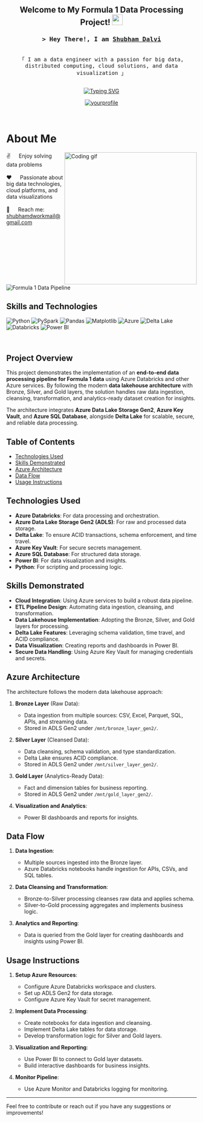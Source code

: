 <h2 align="center">
  Welcome to My Formula 1 Data Processing Project!
  <img src="https://media.giphy.com/media/hvRJCLFzcasrR4ia7z/giphy.gif" width="28">
</h2>

<!-- Intro  -->
<h3 align="center">
        <samp>&gt; Hey There!, I am
                <b><a target="_blank" href="https://yourwebsite.com">Shubham Dalvi</a></b>
        </samp>
</h3>

<p align="center"> 
  <samp>
    <br>
    「 I am a data engineer with a passion for big data, distributed computing, cloud solutions, and data visualization 」
    <br>
    <br>
  </samp>
</p>

<div align="center">
<a href="https://git.io/typing-svg"><img src="https://readme-typing-svg.herokuapp.com?font=Fira+Code&pause=1000&random=false&width=435&lines=Azure+Databricks+%7C+Delta+Lake+%7C+Key+Vault+;ADLS+Gen2+%7C+SQL+Database+%7C+Power+BI;3+yrs+of+IT+experience+as+Analyst+%40+;Accenture+;Passionate+Data+Engineer+" alt="Typing SVG" /></a>
</div>

<p align="center">
 <a href="https://www.linkedin.com/in/shubham-dalvi-21603316b" target="_blank">
  <img src="https://img.shields.io/badge/LinkedIn-0077B5?style=for-the-badge&logo=linkedin&logoColor=white" alt="yourprofile"/>
 </a>
</p>
<br />

<!-- About Section -->
# About Me

<p>
 <img align="right" width="350" src="/assets/programmer.gif" alt="Coding gif" />
  
 ✌️ &emsp; Enjoy solving data problems <br/><br/>
 ❤️ &emsp; Passionate about big data technologies, cloud platforms, and data visualizations<br/><br/>
 📧 &emsp; Reach me: shubhamdworkmail@gmail.com<br/><br/>
</p>

<br/>

![Formula 1 Data Pipeline](https://github.com/user-attachments/assets/f1-datapipeline-overview)


## Skills and Technologies

![Python](https://img.shields.io/badge/Python-3776AB?style=for-the-badge&logo=python&logoColor=white)
![PySpark](https://img.shields.io/badge/PySpark-E25A1C?style=for-the-badge&logo=apache-spark&logoColor=white)
![Pandas](https://img.shields.io/badge/Pandas-150458?style=for-the-badge&logo=pandas&logoColor=white)
![Matplotlib](https://img.shields.io/badge/Matplotlib-013243?style=for-the-badge&logo=matplotlib&logoColor=white)
![Azure](https://img.shields.io/badge/Azure-0078D7?style=for-the-badge&logo=microsoft-azure&logoColor=white)
![Delta Lake](https://img.shields.io/badge/Delta%20Lake-01172F?style=for-the-badge&logoColor=white)
![Databricks](https://img.shields.io/badge/Databricks-EA4C89?style=for-the-badge&logo=databricks&logoColor=white)
![Power BI](https://img.shields.io/badge/Power%20BI-F2C811?style=for-the-badge&logo=power-bi&logoColor=black)

<br/>

## Project Overview

This project demonstrates the implementation of an **end-to-end data processing pipeline for Formula 1 data** using Azure Databricks and other Azure services. By following the modern **data lakehouse architecture** with Bronze, Silver, and Gold layers, the solution handles raw data ingestion, cleansing, transformation, and analytics-ready dataset creation for insights.

The architecture integrates **Azure Data Lake Storage Gen2**, **Azure Key Vault**, and **Azure SQL Database**, alongside **Delta Lake** for scalable, secure, and reliable data processing.

## Table of Contents
- [Technologies Used](#technologies-used)
- [Skills Demonstrated](#skills-demonstrated)
- [Azure Architecture](#azure-architecture)
- [Data Flow](#data-flow)
- [Usage Instructions](#usage-instructions)

## Technologies Used
- **Azure Databricks**: For data processing and orchestration.
- **Azure Data Lake Storage Gen2 (ADLS)**: For raw and processed data storage.
- **Delta Lake**: To ensure ACID transactions, schema enforcement, and time travel.
- **Azure Key Vault**: For secure secrets management.
- **Azure SQL Database**: For structured data storage.
- **Power BI**: For data visualization and insights.
- **Python**: For scripting and processing logic.

## Skills Demonstrated
- **Cloud Integration**: Using Azure services to build a robust data pipeline.
- **ETL Pipeline Design**: Automating data ingestion, cleansing, and transformation.
- **Data Lakehouse Implementation**: Adopting the Bronze, Silver, and Gold layers for processing.
- **Delta Lake Features**: Leveraging schema validation, time travel, and ACID compliance.
- **Data Visualization**: Creating reports and dashboards in Power BI.
- **Secure Data Handling**: Using Azure Key Vault for managing credentials and secrets.

## Azure Architecture

The architecture follows the modern data lakehouse approach:

1. **Bronze Layer** (Raw Data):
   - Data ingestion from multiple sources: CSV, Excel, Parquet, SQL, APIs, and streaming data.
   - Stored in ADLS Gen2 under `/mnt/bronze_layer_gen2/`.

2. **Silver Layer** (Cleansed Data):
   - Data cleansing, schema validation, and type standardization.
   - Delta Lake ensures ACID compliance.
   - Stored in ADLS Gen2 under `/mnt/silver_layer_gen2/`.

3. **Gold Layer** (Analytics-Ready Data):
   - Fact and dimension tables for business reporting.
   - Stored in ADLS Gen2 under `/mnt/gold_layer_gen2/`.

4. **Visualization and Analytics**:
   - Power BI dashboards and reports for insights.

## Data Flow
1. **Data Ingestion**:
   - Multiple sources ingested into the Bronze layer.
   - Azure Databricks notebooks handle ingestion for APIs, CSVs, and SQL tables.

2. **Data Cleansing and Transformation**:
   - Bronze-to-Silver processing cleanses raw data and applies schema.
   - Silver-to-Gold processing aggregates and implements business logic.

3. **Analytics and Reporting**:
   - Data is queried from the Gold layer for creating dashboards and insights using Power BI.

## Usage Instructions
1. **Setup Azure Resources**:
   - Configure Azure Databricks workspace and clusters.
   - Set up ADLS Gen2 for data storage.
   - Configure Azure Key Vault for secret management.

2. **Implement Data Processing**:
   - Create notebooks for data ingestion and cleansing.
   - Implement Delta Lake tables for data storage.
   - Develop transformation logic for Silver and Gold layers.

3. **Visualization and Reporting**:
   - Use Power BI to connect to Gold layer datasets.
   - Build interactive dashboards for business insights.

4. **Monitor Pipeline**:
   - Use Azure Monitor and Databricks logging for monitoring.

---

Feel free to contribute or reach out if you have any suggestions or improvements!

